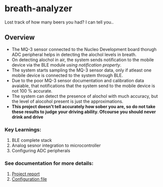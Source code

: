 # breath-analyzer
Lost track of how many beers you had? I can tell you..

## Overview
* The MQ-3 sensor connected to the Nucleo Development board thorugh ADC peripheral helps in detecting the alochol levels in breath.
* On detecting alochol in air, the system sends notification to the mobile device via the BLE module _using notification property_.
* The system starts sampling the MQ-3 sensor data, only if atleast one mobile device is connected to the system through BLE.
* Due to the poor MQ-3 sensor documentation and calibration data avaiable, that notifications that the system send to the mobile device is not 100 % accurate.
* The system can detect the presence of alochol with much accuracy, but the level of alocohol present is just the approximations.
* **This project doesn't tell accurately how sober you are, so do not take these results to judge your driving ability. Ofcourse you should never drink and drive**

### Key Learnings:
1. BLE complete stack
2. Analog sesnor integration to microcontroller
3. Configuring ADC peripherals

### See documentation for more details:
1. <a href="docs/breath-analyzer.pdf">Project report</a>
2. <a href="docs/breath-analyzer.txt">Configuration file</a>
